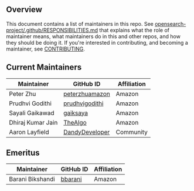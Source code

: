 ## Overview

This document contains a list of maintainers in this repo. See [opensearch-project/.github/RESPONSIBILITIES.md](https://github.com/opensearch-project/.github/blob/main/RESPONSIBILITIES.md#maintainer-responsibilities) that explains what the role of maintainer means, what maintainers do in this and other repos, and how they should be doing it. If you're interested in contributing, and becoming a maintainer, see [CONTRIBUTING](CONTRIBUTING.md).

## Current Maintainers

| Maintainer        | GitHub ID                                           | Affiliation |
|-------------------| --------------------------------------------------- | ----------- |
| Peter Zhu         | [peterzhuamazon](https://github.com/peterzhuamazon) | Amazon      |
| Prudhvi Godithi   | [prudhvigodithi](https://github.com/prudhvigodithi)           | Amazon      |
| Sayali Gaikawad   | [gaiksaya](https://github.com/gaiksaya)             | Amazon      |
| Dhiraj Kumar Jain | [TheAlgo](https://github.com/TheAlgo)               | Amazon      |
| Aaron Layfield    | [DandyDeveloper](https://github.com/DandyDeveloper) | Community   |

## Emeritus

| Maintainer            | GitHub ID                                 | Affiliation |
| --------------------- | ----------------------------------------- | ----------- |
| Barani Bikshandi  | [bbarani](https://github.com/bbarani)               | Amazon      |